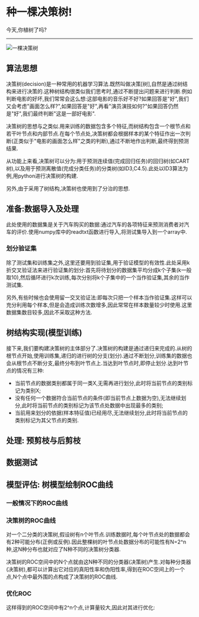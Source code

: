 # 种一棵决策树!
今天,你植树了吗?
***
![一棵决策树](https://timgsa.baidu.com/timg?image&quality=80&size=b9999_10000&sec=1524672521034&di=816e0cf3992a6f3d5ab1438a9feb67ed&imgtype=0&src=http%3A%2F%2Fimg.aichengxu.com%2F1%2F21%2F21353.png)


## 算法思想

决策树(decision)是一种常用的机器学习算法.既然叫做决策[树],自然是通过树结构来进行决策的.这种树结构很类似我们思考时,通过不断提出问题来进行判断.例如判断电影的好坏,我们常常会这么想:这部电影的音乐好不好?如果回答是"好",我们又会考虑"画面怎么样?",如果回答是"好",再看"演员演技如何?"如果回答仍然是"好",我们最终判断"这是一部好电影".

决策树的思想与之类似.用来训练的数据包含多个特征,而树结构包含一个根节点和若干叶节点和内部节点.在每个节点处,决策树都会根据样本的某个特征作出一次判断(正类似于"电影的画面怎么样"之类的判断),通过不断地作出判断,最终得到预测结果.

从功能上来看,决策树可以分为:用于预测连续值(完成回归任务)的回归树(如CART树),以及用于预测离散值(完成分类任务)的分类树(如ID3,C4.5).此处以ID3算法为例,用python进行决策树的构建.

另外,由于采用了树结构,决策树也使用到了分治的思想.

## 准备:数据导入及处理

此处使用的数据集是关于汽车购买的数据:通过汽车的各项特征来预测消费者对汽车的评价.使用numpy库中的readtxt函数进行导入,将测试集导入到一个array中.
### 划分验证集
除了测试集和训练集之外,这里还要用到验证集,用于验证模型的有效性.此处采用k折交叉验证法来进行验证集的划分:首先将待划分的数据集平均分成k个子集(k一般取10),然后循环进行k次训练,每次分别将k个子集中的一个当作验证集,其余的当作测试集.

另外,有些时候也会使用留一交叉验证法:即每次只把一个样本当作验证集.这样可以充分利用每个样本,但是会造成训练次数增多,因此常常在样本数量较少时使用.这里数据集数目较多,因此不采取这种方法.


## 树结构实现(模型训练)

接下来,我们要构建决策树的主体部分了.决策树的构建是通过递归来完成的.从树的根节点开始,使用训练集,递归的进行树的分支(划分).通过不断划分,训练集的数据也会从根节点不断分支,最终分布到叶节点上.当达到叶节点时,即停止划分.达到叶节点的情况有三种:
* 当前节点的数据类别都属于同一类X,无需再进行划分,此时将当前节点的类别标记为类别X;
* 没有任何一个数据符合当前节点的条件(即当前节点上数据为空),无法继续划分,此时将当前节点的类别标记为该节点处数据中出现最多的类别;
* 当前用来划分的依据(样本特征值)已经用尽,无法继续划分,此时将当前节点的类别标记为其父节点的类别.



## 处理: 预剪枝与后剪枝

## 数据测试

## 模型评估: 树模型绘制ROC曲线

### 一般情况下的ROC曲线

### 决策树的ROC曲线

对一个二分类的决策树,假设树有n个叶节点.训练数据时,每个叶节点处的数据都会有2种可能分布(正例或反例).因此整棵树的叶节点处数据分布的可能性有N=2^n种,这N种分布也就对应了N种不同的决策树分类器.

决策树的ROC空间中的N个点就由这N种不同的分类器(决策树)产生.对每种分类器(决策树),都可以计算出它对应的真阳性率和伪阳性率,得到在ROC空间上的一个点,N个点中最外围的点构成了决策树的ROC曲线.

### 优化ROC

这样得到的ROC空间中有2^n个点,计算量较大,因此对其进行优化:
